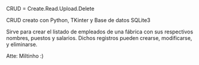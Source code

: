 CRUD = Create.Read.Upload.Delete

CRUD creato con Python, TKinter y Base de datos SQLite3

Sirve para crear el listado de empleados de una fábrica con sus respectivos nombres, puestos y salarios. Dichos registros pueden crearse, modificarse, y eliminarse.

Atte: Miltinho :)


